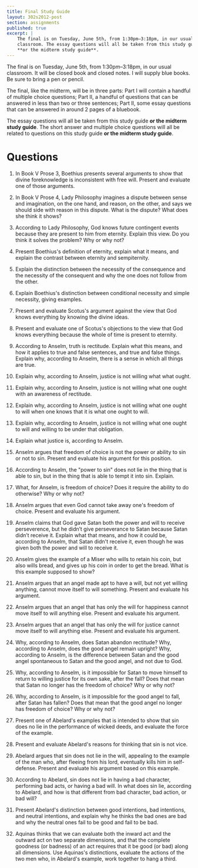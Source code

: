 ```yaml
---
title: Final Study Guide 
layout: 302s2012-post
section: assignments
published: true
excerpt: |
    The final is on Tuesday, June 5th, from 1:30pm–3:18pm, in our usual
    classroom. The essay questions will all be taken from this study guide
    **or the midterm study guide**.
---
```


The final is on Tuesday, June 5th, from 1:30pm–3:18pm, in our usual
classroom. It will be closed book and closed notes. I will supply blue
books. Be sure to bring a pen or pencil.

The final, like the midterm, will be in three parts: Part I will contain
a handful of multiple choice questions; Part II, a handful of questions
that can be answered in less than two or three sentences; Part II, some
essay questions that can be answered in around 2 pages of a bluebook.

The essay questions will all be taken from this study guide **or the
midterm study guide**. The short answer and multiple choice questions
will all be related to questions on this study guide **or the midterm
study guide**.

Questions
=========

1.  In Book V Prose 3, Boethius presents several arguments to show that
    divine foreknowledge is inconsistent with free will. Present and
    evaluate one of those arguments.

2.  In Book V Prose 4, Lady Philosophy imagines a dispute between sense
    and imagination, on the one hand, and reason, on the other, and says
    we should side with reason in this dispute. What is the dispute?
    What does she think it shows?

3.  According to Lady Philosophy, God knows future contingent events
    because they are present to him from eternity. Explain this view. Do
    you think it solves the problem? Why or why not?

4.  Present Boethius's definition of eternity, explain what it means,
    and explain the contrast between eternity and sempiternity.

5.  Explain the distinction between the necessity of the consequence and
    the necessity of the consequent and why the one does not follow from
    the other.

6.  Explain Boethius's distinction between conditional necessity and
    simple necessity, giving examples.

7.  Present and evaluate Scotus's argument against the view that God
    knows everything by knowing the divine ideas.

8.  Present and evaluate one of Scotus's objections to the view that God
    knows everything because the whole of time is present to eternity.

9.  According to Anselm, truth is rectitude. Explain what this means,
    and how it applies to true and false sentences, and true and false
    things. Explain why, according to Anselm, there is a sense in which
    all things are true.

10. Explain why, according to Anselm, justice is not willing what what
    ought.

11. Explain why, according to Anselm, justice is not willing what one
    ought with an awareness of rectitude.

12. Explain why, according to Anselm, justice is not willing what one
    ought to will when one knows that it is what one ought to will.

13. Explain why, according to Anselm, justice is not willing what one
    ought to will and willing to be under that obligation.

14. Explain what justice is, according to Anselm.

15. Anselm argues that freedom of choice is not the power or ability to
    sin or not to sin. Present and evaluate his argument for this
    position.

16. According to Anselm, the "power to sin" does not lie in the thing
    that is able to sin, but in the thing that is able to tempt it into
    sin. Explain.

17. What, for Anselm, is freedom of choice? Does it require the ability
    to do otherwise? Why or why not?

18. Anselm argues that even God cannot take away one's freedom of
    choice. Present and evaluate his argument.

19. Anselm claims that God gave Satan both the power and will to receive
    perseverence, but he didn’t give perseverance to Satan because Satan
    didn’t receive it. Explain what that means, and how it could be,
    according to Anselm, that Satan didn't receive it, even though he
    was given both the power and will to receive it.

20. Anselm gives the example of a Miser who wills to retain his coin,
    but also wills bread, and gives up his coin in order to get the
    bread. What is this example supposed to show?

21. Anselm argues that an angel made apt to have a will, but not yet
    willing anything, cannot move itself to will something. Present and
    evaluate his argument.

22. Anselm argues that an angel that has only the will for happiness
    cannot move itself to will anything else. Present and evaluate his
    argument.

23. Anselm argues that an angel that has only the will for justice
    cannot move itself to will anything else. Present and evaluate his
    argument.

24. Why, according to Anselm, does Satan abandon rectitude? Why,
    according to Anselm, does the good angel remain upright? Why,
    according to Anselm, is the difference between Satan and the good
    angel spontaneous to Satan and the good angel, and not due to God.

25. Why, according to Anselm, is it impossible for Satan to move himself
    to return to willing justice for its own sake, after the fall? Does
    that mean that Satan no longer has the freedom of choice? Why or why
    not?

26. Why, according to Anselm, is it impossible for the good angel to
    fall, after Satan has fallen? Does that mean that the good angel no
    longer has freedom of choice? Why or why not?

27. Present one of Abelard's examples that is intended to show that sin
    does no lie in the performance of wicked deeds, and evaluate the
    force of the example.

28. Present and evaluate Abelard's reasons for thinking that sin is not
    vice.

29. Abelard argues that sin does not lie in the will, appealing to the
    example of the man who, after fleeing from his lord, eventually
    kills him in self-defense. Present and evaluate his argument based
    on this example.

30. According to Abelard, sin does not lie in having a bad character,
    performing bad acts, or having a bad will. In what does sin lie,
    according to Abelard, and how is that different from bad character,
    bad action, or bad will?

31. Present Abelard's distinction between good intentions, bad
    intentions, and neutral intentions, and explain why he thinks the
    bad ones are bad and why the neutral ones fail to be good and fail
    to be bad.

32. Aquinas thinks that we can evaluate both the inward act and the
    outward act on two separate dimensions, and that the complete
    goodness (or badness) of an act requires that it be good (or bad)
    along all dimensions. Use Aquinas's distinctions, evaluate the
    actions of the two men who, in Abelard's example, work together to
    hang a third.


